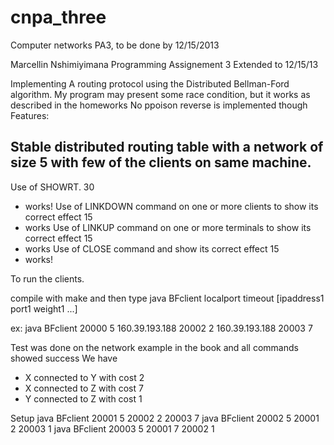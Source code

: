 cnpa_three
==========

Computer networks PA3, to be done by 12/15/2013

Marcellin Nshimiyimana
Programming Assignement 3
Extended to 12/15/13

Implementing A routing protocol using the Distributed Bellman-Ford algorithm.
My program may present some race condition, but it works as described in the homeworks
No ppoison reverse is implemented though
Features:

Stable distributed routing table with a network of size 5 with few of the clients on same machine. 
  -
Use of SHOWRT. 30
  - works!
Use of LINKDOWN command on one or more clients to show its correct effect 15
  - works
Use of LINKUP command on one or more terminals to show its correct effect 15
  - works
Use of CLOSE command and show its correct effect 15
  - works!
  
To run the clients.

compile with make and then 
type
java BFclient localport timeout [ipaddress1 port1 weight1 ...]	

ex: java BFclient 20000 5 160.39.193.188 20002 2 160.39.193.188 20003 7

Test was done on the network example in the book and all commands showed success
We have 
- X connected to Y with cost 2
- X connected to Z with cost 7
- Y connected to Z with cost 1

Setup
 java BFclient 20001 5 <Y ip address> 20002 2 <Z ip address> 20003 7
 java BFclient 20002 5 <X ip address> 20001 2 <Z ip address> 20003 1
 java BFclient 20003 5 <X ip address> 20001 7 <Y ip address> 20002 1







